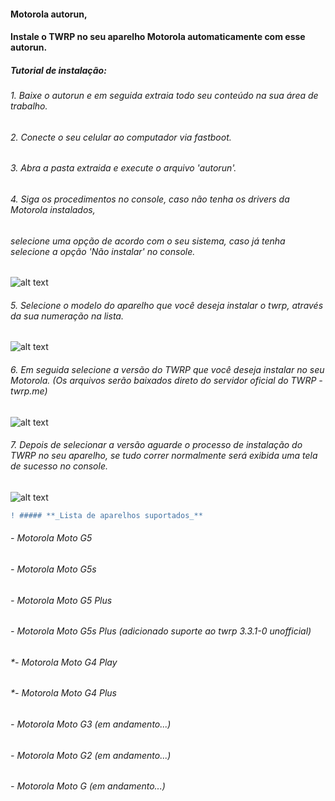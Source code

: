 
#### Motorola autorun,
#### Instale o TWRP no seu aparelho Motorola automaticamente com esse autorun.


##### **_Tutorial de instalação:_**

###### *1. Baixe o autorun e em seguida extraia todo seu conteúdo na sua área de trabalho.*

###### *2. Conecte o seu celular ao computador via fastboot.*

###### *3. Abra a pasta extraida e execute o arquivo 'autorun'.*

###### *4. Siga os procedimentos no console, caso não tenha os drivers da Motorola instalados,*
###### *selecione uma opção de acordo com o seu sistema, caso já tenha selecione a opção 'Não instalar' no console.*

![alt text](https://uploaddeimagens.com.br/images/003/308/464/original/pic1.png?1624814081)

###### *5. Selecione o modelo do aparelho que você deseja instalar o twrp, através da sua numeração na lista.*

![alt text](https://uploaddeimagens.com.br/images/003/308/465/original/pic2.png?1624814176)

###### *6. Em seguida selecione a versão do TWRP que você deseja instalar no seu Motorola. (Os arquivos serão baixados direto do servidor oficial do TWRP - twrp.me)*

![alt text](https://uploaddeimagens.com.br/images/003/308/466/original/pic3.png?1624814248)

###### *7. Depois de selecionar a versão aguarde o processo de instalação do TWRP no seu aparelho, se tudo correr normalmente será exibida uma tela de sucesso no console.*

![alt text](https://uploaddeimagens.com.br/images/003/308/468/original/pic4.png?1624814446)

```diff
! ##### **_Lista de aparelhos suportados_**
```
######  *- Motorola Moto G5*
######  *- Motorola Moto G5s*
######  *- Motorola Moto G5 Plus*
######  *- Motorola Moto G5s Plus (adicionado suporte ao twrp 3.3.1-0 unofficial)*
######  *- Motorola Moto G4 Play 
######  *- Motorola Moto G4 Plus
######  *- Motorola Moto G3 (em andamento...)*
######  *- Motorola Moto G2 (em andamento...)*
######  *- Motorola Moto G (em andamento...)*

